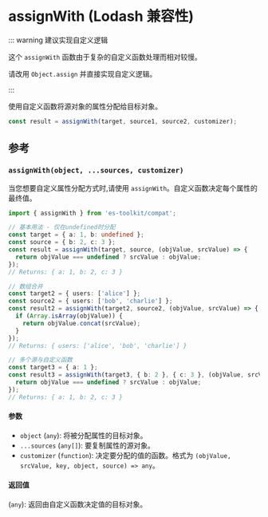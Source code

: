 # assignWith (Lodash 兼容性)

::: warning 建议实现自定义逻辑

这个 `assignWith` 函数由于复杂的自定义函数处理而相对较慢。

请改用 `Object.assign` 并直接实现自定义逻辑。

:::

使用自定义函数将源对象的属性分配给目标对象。

```typescript
const result = assignWith(target, source1, source2, customizer);
```

## 参考

### `assignWith(object, ...sources, customizer)`

当您想要自定义属性分配方式时,请使用 `assignWith`。自定义函数决定每个属性的最终值。

```typescript
import { assignWith } from 'es-toolkit/compat';

// 基本用法 - 仅在undefined时分配
const target = { a: 1, b: undefined };
const source = { b: 2, c: 3 };
const result = assignWith(target, source, (objValue, srcValue) => {
  return objValue === undefined ? srcValue : objValue;
});
// Returns: { a: 1, b: 2, c: 3 }

// 数组合并
const target2 = { users: ['alice'] };
const source2 = { users: ['bob', 'charlie'] };
const result2 = assignWith(target2, source2, (objValue, srcValue) => {
  if (Array.isArray(objValue)) {
    return objValue.concat(srcValue);
  }
});
// Returns: { users: ['alice', 'bob', 'charlie'] }

// 多个源与自定义函数
const target3 = { a: 1 };
const result3 = assignWith(target3, { b: 2 }, { c: 3 }, (objValue, srcValue) => {
  return objValue === undefined ? srcValue : objValue;
});
// Returns: { a: 1, b: 2, c: 3 }
```

#### 参数

- `object` (`any`): 将被分配属性的目标对象。
- `...sources` (`any[]`): 要复制属性的源对象。
- `customizer` (`function`): 决定要分配的值的函数。格式为 `(objValue, srcValue, key, object, source) => any`。

#### 返回值

(`any`): 返回由自定义函数决定值的目标对象。
